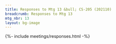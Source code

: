```yaml
---
title: Responses to Mtg 13 &bull; CS-205 (202110)
breadcrumb: Responses to Mtg 13
mtg_nbr: 13
layout: bg-image
---
```


{%- include meetings/responses.html -%}
